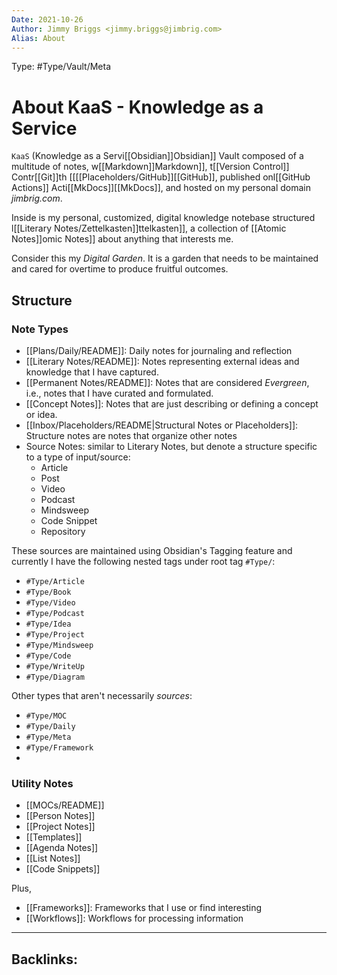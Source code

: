 ```yaml
---
Date: 2021-10-26
Author: Jimmy Briggs <jimmy.briggs@jimbrig.com>
Alias: About
---
```


Type: #Type/Vault/Meta

# About KaaS - Knowledge as a Service

`KaaS` (Knowledge as a Servi[[Obsidian]]Obsidian]] Vault composed of a multitude of notes, w[[Markdown]]Markdown]], t[[Version Control]] Contr[[Git]]th [[[[Placeholders/GitHub]][[GitHub]], published onl[[GitHub Actions]] Acti[[MkDocs]][[MkDocs]], and hosted on my personal domain *jimbrig.com*.

Inside is my personal, customized, digital knowledge notebase structured l[[Literary Notes/Zettelkasten]]ttelkasten]], a collection of [[Atomic Notes]]omic Notes]] about anything that interests me.

Consider this my *Digital Garden*. It is a garden that needs to be maintained and cared for overtime to produce fruitful outcomes.

## Structure

### Note Types

- [[Plans/Daily/README]]: Daily notes for journaling and reflection
- [[Literary Notes/README]]: Notes representing external ideas and knowledge that I have captured.
- [[Permanent Notes/README]]: Notes that are considered *Evergreen*, i.e., notes that I have curated and formulated.
- [[Concept Notes]]: Notes that are just describing or defining a concept or idea.
- [[Inbox/Placeholders/README|Structural Notes or Placeholders]]: Structure notes are notes that organize other notes
- Source Notes: similar to Literary Notes, but denote a structure specific to a type of input/source:
	- Article
	- Post
	- Video
	- Podcast
	- Mindsweep
	- Code Snippet
	- Repository

These sources are maintained using Obsidian's Tagging feature and currently I have the following nested tags under root tag `#Type/`:
- `#Type/Article`
- `#Type/Book`
- `#Type/Video`
- `#Type/Podcast`
- `#Type/Idea`
- `#Type/Project`
- `#Type/Mindsweep`
- `#Type/Code`
- `#Type/WriteUp`
- `#Type/Diagram`

Other types that aren't necessarily *sources*:

- `#Type/MOC`
- `#Type/Daily`
- `#Type/Meta`
- `#Type/Framework`
- 
### Utility Notes

- [[MOCs/README]]
- [[Person Notes]]
- [[Project Notes]]
- [[Templates]]
- [[Agenda Notes]]
- [[List Notes]]
- [[Code Snippets]]

Plus,

- [[Frameworks]]: Frameworks that I use or find interesting
- [[Workflows]]: Workflows for processing information




***

Backlinks:
-	